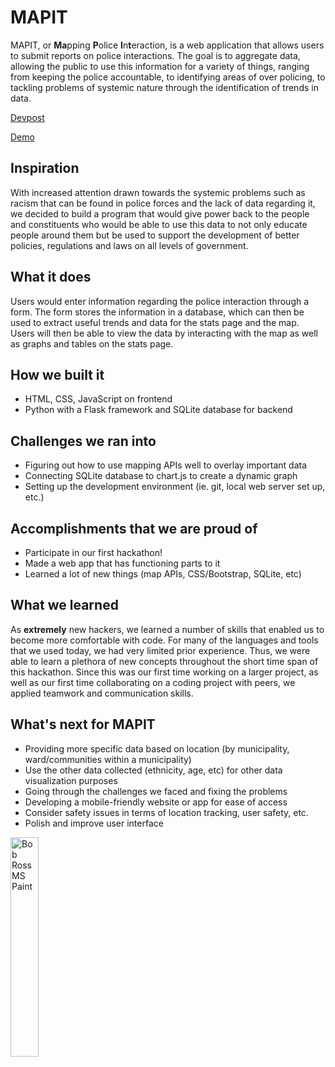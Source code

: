# MAPIT

MAPIT, or **Ma**pping **P**olice **I**n**t**eraction, is a web application that allows users to submit reports on police interactions. The goal is to aggregate data, allowing the public to use this information for a variety of things, ranging from keeping the police accountable, to identifying areas of over policing, to tackling problems of systemic nature through the identification of trends in data. 

[Devpost](https://devpost.com/software/mapit-06gcwi)

[Demo](https://youtu.be/rLeZfpCF5ZU)

## Inspiration

With increased attention drawn towards the systemic problems such as racism that can be found in police forces and the lack of data regarding it, we decided to build a program that would give power back to the people and constituents who would be able to use this data to not only educate people around them but be used to support the development of better policies, regulations and laws on all levels of government.

## What it does

Users would enter information regarding the police interaction through a form. The form stores the information in a database, which can then be used to extract useful trends and data for the stats page and the map. Users will then be able to view the data by interacting with the map as well as graphs and tables on the stats page. 

## How we built it

* HTML, CSS, JavaScript on frontend
* Python with a Flask framework and SQLite database for backend

## Challenges we ran into

* Figuring out how to use mapping APIs well to overlay important data
* Connecting SQLite database to chart.js to create a dynamic graph
* Setting up the development environment (ie. git, local web server set up, etc.)

## Accomplishments that we are proud of

* Participate in our first hackathon!
* Made a web app that has functioning parts to it
* Learned a lot of new things (map APIs, CSS/Bootstrap, SQLite, etc)

## What we learned

As **extremely** new hackers, we learned a number of skills that enabled us to become more comfortable with code. For many of the languages and tools that we used today, we had very limited prior experience. Thus, we were able to learn a plethora of new concepts throughout the short time span of this hackathon. Since this was our first time working on a larger project, as well as our first time collaborating on a coding project with peers, we applied teamwork and communication skills.

## What's next for MAPIT

* Providing more specific data based on location (by municipality, ward/communities within a municipality)
* Use the other data collected (ethnicity, age, etc) for other data visualization purposes
* Going through the challenges we faced and fixing the problems
* Developing a mobile-friendly website or app for ease of access
* Consider safety issues in terms of location tracking, user safety, etc.
* Polish and improve user interface

<img style="display: inline" src="/flaskr/static/bobross.png" alt="Bob Ross MS Paint" width="30%">

